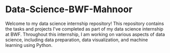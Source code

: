 # Data-Science-BWF-Mahnoor
Welcome to my data science internship repository! This repository contains the tasks and projects I've completed as part of my data science internship at BWF. Throughout this internship, I am working on various aspects of data science, including data preparation, data visualization, and machine learning using Python.
